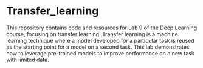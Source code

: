 # Transfer_learning

This repository contains code and resources for Lab 9 of the Deep Learning course, focusing on transfer learning. Transfer learning is a machine learning technique where a model developed for a particular task is reused as the starting point for a model on a second task. This lab demonstrates how to leverage pre-trained models to improve performance on a new task with limited data.